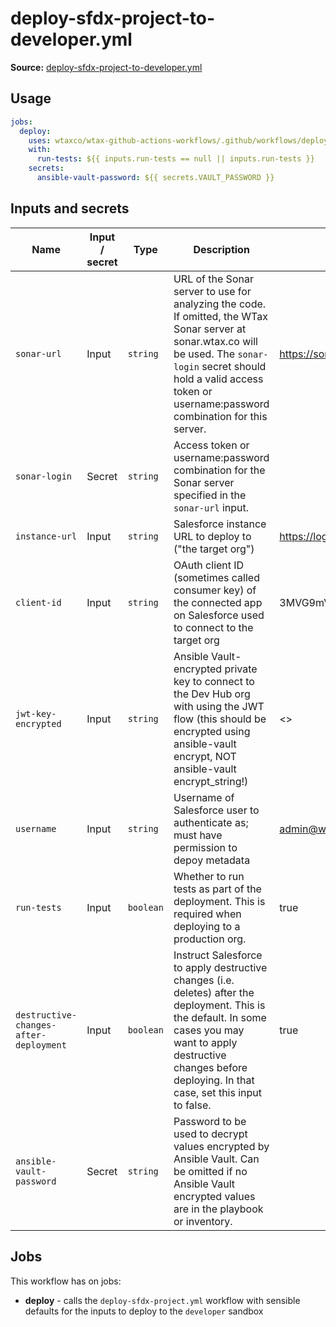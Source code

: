 # deploy-sfdx-project-to-developer.yml

**Source:** [deploy-sfdx-project-to-developer.yml](../.github/workflows/deploy-sfdx-project-to-developer.yml)

## Usage

```yaml
jobs:
  deploy:
    uses: wtaxco/wtax-github-actions-workflows/.github/workflows/deploy-sfdx-project-to-developer.yml@main
    with:
      run-tests: ${{ inputs.run-tests == null || inputs.run-tests }}
    secrets:
      ansible-vault-password: ${{ secrets.VAULT_PASSWORD }}
```

## Inputs and secrets

| Name                                   | Input / secret | Type      | Description                                                                                                                                                                                                                         | Default                                                                               |
|----------------------------------------|----------------|-----------|-------------------------------------------------------------------------------------------------------------------------------------------------------------------------------------------------------------------------------------|---------------------------------------------------------------------------------------|
| `sonar-url`                            | Input          | `string`  | URL of the Sonar server to use for analyzing the code. If omitted, the WTax Sonar server at sonar.wtax.co will be used. The `sonar-login` secret should hold a valid access token or username:password combination for this server. | https://sonar.wtax.co                                                                 |
| `sonar-login`                          | Secret         | `string`  | Access token or username:password combination for the Sonar server specified in the `sonar-url` input.                                                                                                                              |                                                                                       |
| `instance-url`                         | Input          | `string`  | Salesforce instance URL to deploy to ("the target org")                                                                                                                                                                             | https://login.salesforce.com                                                          |
| `client-id`                            | Input          | `string`  | OAuth client ID (sometimes called consumer key) of the connected app on Salesforce used to connect to the target org                                                                                                                | 3MVG9mVMtbWMH6luwQZnh1UwupxQxoca6H4Yu0gvsxQS7_yo6HdV00CFOw60m0aJFr6FvvHx9CwsTjg5Ybi_T |
| `jwt-key-encrypted`                    | Input          | `string`  | Ansible Vault-encrypted private key to connect to the Dev Hub org with using the JWT flow (this should be encrypted using ansible-vault encrypt, NOT ansible-vault encrypt_string!)                                                 | <<key for the connected app identified by client-id>>                                 |
| `username`                             | Input          | `string`  | Username of Salesforce user to authenticate as; must have permission to depoy metadata                                                                                                                                              | admin@wtax.prod.developer                                                             |
| `run-tests`                            | Input          | `boolean` | Whether to run tests as part of the deployment. This is required when deploying to a production org.                                                                                                                                | true                                                                                  |
| `destructive-changes-after-deployment` | Input          | `boolean` | Instruct Salesforce to apply destructive changes (i.e. deletes) after the deployment. This is the default. In some cases you may want to apply destructive changes before deploying. In that case, set this input to false.         | true                                                                                  |
| `ansible-vault-password`               | Secret         | `string`  | Password to be used to decrypt values encrypted by Ansible Vault. Can be omitted if no Ansible Vault encrypted values are in the playbook or inventory.                                                                             |                                                                                       |

## Jobs

This workflow has on jobs:
- **deploy** - calls the `deploy-sfdx-project.yml` workflow with sensible defaults for the inputs to deploy to the `developer` sandbox

